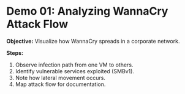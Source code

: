 # Demo 01: Analyzing WannaCry Attack Flow

**Objective:** Visualize how WannaCry spreads in a corporate network.  

**Steps:**  
1. Observe infection path from one VM to others.  
2. Identify vulnerable services exploited (SMBv1).  
3. Note how lateral movement occurs.  
4. Map attack flow for documentation.

